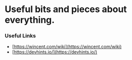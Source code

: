 # Useful bits and pieces about everything.

### Useful Links
- [https://wincent.com/wiki](https://wincent.com/wiki)
- [https://devhints.io/](https://devhints.io/)
